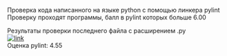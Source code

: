 Проверка кода написанного на языке python с помощью линкера pylint  
Проверку проходят программы, балл в pylint которых больше 6.00   
  
Результаты проверки последнего файла с расширением .py      
[![link](https://github.com/andrey-andreu/linux-git1/actions/workflows/linter.yml/badge.svg)](https://github.com/andrey-andreu/linux-git1/actions/workflows/linter.yml)  
Оценка pylint: 4.55
